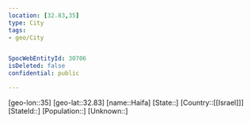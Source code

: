 ```yaml
---
location: [32.83,35]
type: City
tags:
- geo/City


SpocWebEntityId: 30706
isDeleted: false
confidential: public

---
```

[geo-lon::35]
[geo-lat::32.83]
[name::Haifa]
[State::]
[Country::[[Israel]]]
[StateId::]
[Population::]
[Unknown::]

